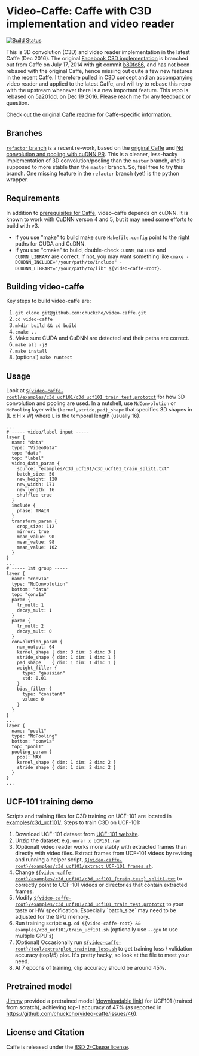 # Video-Caffe: Caffe with C3D implementation and video reader

[![Build Status](https://travis-ci.org/chuckcho/video-caffe.svg?branch=master)](https://travis-ci.org/chuckcho/video-caffe)

This is 3D convolution (C3D) and video reader implementation in the latest Caffe (Dec 2016). The original [Facebook C3D implementation](https://github.com/facebook/C3D/) is branched out from Caffe on July 17, 2014 with git commit [b80fc86](https://github.com/BVLC/caffe/tree/b80fc862952ba4e068cf74acc0823785ce1cc0e9), and has not been rebased with the original Caffe, hence missing out quite a few new features in the recent Caffe. I therefore pulled in C3D concept and an accompanying video reader and applied to the latest Caffe, and will try to rebase this repo with the upstream whenever there is a new important feature. This repo is rebased on [5a201dd](https://github.com/BVLC/caffe/commit/5a201dd960840c319cefd9fa9e2a40d2c76ddd73), on Dec 19 2016.
Please reach [me](https://github.com/chuckcho) for any feedback or question.

Check out the [original Caffe readme](README-original.md) for Caffe-specific information.

## Branches

[`refactor` branch](https://github.com/chuckcho/video-caffe/tree/refactor) is a recent re-work, based on the [original Caffe](https://github.com/BVLC/caffe) and [Nd convolution and pooling with cuDNN PR](https://github.com/BVLC/caffe/pull/3983). This is a cleaner, less-hacky implementation of 3D convolution/pooling than the `master` branch, and is supposed to more stable than the `master` branch. So, feel free to try this branch. One missing feature in the `refactor` branch (yet) is the python wrapper.

## Requirements

In addition to [prerequisites for Caffe](http://caffe.berkeleyvision.org/installation.html#prerequisites), video-caffe depends on cuDNN. It is known to work with CuDNN verson 4 and 5, but it may need some efforts to build with v3.

* If you use "make" to build make sure `Makefile.config` point to the right paths for CUDA and CuDNN.
* If you use "cmake" to build, double-check `CUDNN_INCLUDE` and `CUDNN_LIBRARY` are correct. If not, you may want something like `cmake -DCUDNN_INCLUDE="/your/path/to/include" -DCUDNN_LIBRARY="/your/path/to/lib" ${video-caffe-root}`.

## Building video-caffe

Key steps to build video-caffe are:

1. `git clone git@github.com:chuckcho/video-caffe.git`
2. `cd video-caffe`
3. `mkdir build && cd build`
4. `cmake ..`
5. Make sure CUDA and CuDNN are detected and their paths are correct.
6. `make all -j8`
7. `make install`
8. (optional) `make runtest`

## Usage

Look at [`${video-caffe-root}/examples/c3d_ucf101/c3d_ucf101_train_test.prototxt`](examples/c3d_ucf101/c3d_ucf101_train_test.prototxt) for how 3D convolution and pooling are used. In a nutshell, use `NdConvolution` or `NdPooling` layer with `{kernel,stride,pad}_shape` that specifies 3D shapes in (L x H x W) where `L` is the temporal length (usually 16).
```
...
# ----- video/label input -----
layer {
  name: "data"
  type: "VideoData"
  top: "data"
  top: "label"
  video_data_param {
    source: "examples/c3d_ucf101/c3d_ucf101_train_split1.txt"
    batch_size: 50
    new_height: 128
    new_width: 171
    new_length: 16
    shuffle: true
  }
  include {
    phase: TRAIN
  }
  transform_param {
    crop_size: 112
    mirror: true
    mean_value: 90
    mean_value: 98
    mean_value: 102
  }
}
...
# ----- 1st group -----
layer {
  name: "conv1a"
  type: "NdConvolution"
  bottom: "data"
  top: "conv1a"
  param {
    lr_mult: 1
    decay_mult: 1
  }
  param {
    lr_mult: 2
    decay_mult: 0
  }
  convolution_param {
    num_output: 64
    kernel_shape { dim: 3 dim: 3 dim: 3 }
    stride_shape { dim: 1 dim: 1 dim: 1 }
    pad_shape    { dim: 1 dim: 1 dim: 1 }
    weight_filler {
      type: "gaussian"
      std: 0.01
    }
    bias_filler {
      type: "constant"
      value: 0
    }
  }
}
...
layer {
  name: "pool1"
  type: "NdPooling"
  bottom: "conv1a"
  top: "pool1"
  pooling_param {
    pool: MAX
    kernel_shape { dim: 1 dim: 2 dim: 2 }
    stride_shape { dim: 1 dim: 2 dim: 2 }
  }
}
...
```

## UCF-101 training demo

Scripts and training files for C3D training on UCF-101 are located in [examples/c3d_ucf101/](examples/c3d_ucf101/).
Steps to train C3D on UCF-101:

1. Download UCF-101 dataset from [UCF-101 website](http://crcv.ucf.edu/data/UCF101.php).
2. Unzip the dataset: e.g. `unrar x UCF101.rar`
3. (Optional) video reader works more stably with extracted frames than directly with video files. Extract frames from UCF-101 videos by revising and running a helper script, [`${video-caffe-root}/examples/c3d_ucf101/extract_UCF-101_frames.sh`](examples/c3d_ucf101/extract_UCF-101_frames.sh).
4. Change [`${video-caffe-root}/examples/c3d_ucf101/c3d_ucf101_{train,test}_split1.txt`](examples/c3d_ucf101/c3d_ucf101_{train,test}_split1.txt) to correctly point to UCF-101 videos or directories that contain extracted frames.
5. Modify [`${video-caffe-root}/examples/c3d_ucf101/c3d_ucf101_train_test.prototxt`](examples/c3d_ucf101/c3d_ucf101_train_test.prototxt`) to your taste or HW specification. Especially `batch_size` may need to be adjusted for the GPU memory.
6. Run training script: e.g. `cd ${video-caffe-root} && examples/c3d_ucf101/train_ucf101.sh` (optionally use `--gpu` to use multiple GPU's)
7. (Optional) Occasionally run [`${video-caffe-root}/tool/extra/plot_training_loss.sh`](tools/extra/plot_training_loss.sh) to get training loss / validation accuracy (top1/5) plot. It's pretty hacky, so look at the file to meet your need.
8. At 7 epochs of training, clip accuracy should be around 45%.

## Pretrained model

[Jimmy](https://github.com/lood339) provided a pretrained model ([downloadable link](https://dl.dropboxusercontent.com/u/54750216/C3D_models/c3d_ucf101_iter_38000.caffemodel)) for UCF101 (trained from scratch), achieving top-1 accuracy of 47% (as reported in https://github.com/chuckcho/video-caffe/issues/46).

## License and Citation

Caffe is released under the [BSD 2-Clause license](https://github.com/BVLC/caffe/blob/master/LICENSE).
